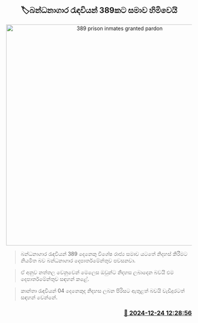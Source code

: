 <p align='center'><b><h2 align='center' title='389 prison inmates granted pardon'>🏷බන්ධනාගාර රැඳවියන් 389කට සමාව හිමිවෙයි</h2></b></p>
<p align='center'><img src='https://helakuru.sgp1.cdn.digitaloceanspaces.com/esana/images/lib/prison-archived.jpg' width='600' alt='389 prison inmates granted pardon'></p>

> බන්ධනාගාර රැඳවියන් 389 දෙනෙකු විශේෂ රාජ්‍ය සමාව යටතේ නිදහස් කිරීමට නියමිත බව බන්ධනාගාර දෙපාර්තමේන්තුව පවසනවා.

> ඒ අනුව නත්තල වෙනුවෙන් මෙලෙස ඔවුන්ට නිදහස ලබාදෙන බවයි එම දෙපාර්තමේන්තුව සඳහන් කළේ.

> කාන්තා රැඳවියන් 04 දෙනෙකුද නිදහස ලබන පිරිසට ඇතුළත් බවයි වැඩිදුරටත් සඳහන් වෙන්නේ. 



<h3 align='right'><a href='https://www.helakuru.lk/esana/p/106109/'>📅 2024-12-24 12:28:56</a></h3>
